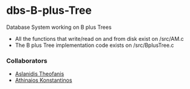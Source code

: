 # dbs-B-plus-Tree
Database System working on B plus Trees

<ul>
  <li>All the functions that write/read on and from disk exist on /src/AM.c
  <li>The B plus Tree implementation code exists on /src/BplusTree.c
</ul>

### Collaborators
* [Aslanidis Theofanis](https://github.com/Fanarosss)
* [Athinaios Konstantinos](https://github.com/kostasA97)
